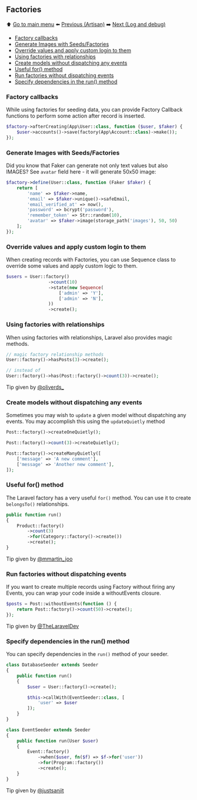## Factories

⬆️ [Go to main menu](README.md#laravel-tips) ⬅️ [Previous (Artisan)](artisan.md) ➡️ [Next (Log and debug)](log-and-debug.md)

- [Factory callbacks](#factory-callbacks)
- [Generate Images with Seeds/Factories](#generate-images-with-seedsfactories)
- [Override values and apply custom login to them](#override-values-and-apply-custom-login-to-them)
- [Using factories with relationships](#using-factories-with-relationships)
- [Create models without dispatching any events](#create-models-without-dispatching-any-events)
- [Useful for() method](#useful-for-method)
- [Run factories without dispatching events](#run-factories-without-dispatching-events)
- [Specify dependencies in the run() method](#specify-dependencies-in-the-run-method)

### Factory callbacks

While using factories for seeding data, you can provide Factory Callback functions to perform some action after record is inserted.

```php
$factory->afterCreating(App\User::class, function ($user, $faker) {
    $user->accounts()->save(factory(App\Account::class)->make());
});
```

### Generate Images with Seeds/Factories

Did you know that Faker can generate not only text values but also IMAGES? See `avatar` field here - it will generate 50x50 image:

```php
$factory->define(User::class, function (Faker $faker) {
    return [
        'name' => $faker->name,
        'email' => $faker->unique()->safeEmail,
        'email_verified_at' => now(),
        'password' => bcrypt('password'),
        'remember_token' => Str::random(10),
        'avatar' => $faker->image(storage_path('images'), 50, 50)
    ];
});
```

### Override values and apply custom login to them

When creating records with Factories, you can use Sequence class to override some values and apply custom logic to them.

```php
$users = User::factory()
                ->count(10)
                ->state(new Sequence(
                    ['admin' => 'Y'],
                    ['admin' => 'N'],
                ))
                ->create();
```

### Using factories with relationships

When using factories with relationships, Laravel also provides magic methods.

```php
// magic factory relationship methods
User::factory()->hasPosts(3)->create();

// instead of
User::factory()->has(Post::factory()->count(3))->create();
```

Tip given by [@oliverds\_](https://twitter.com/oliverds_/status/1441447356323430402)

### Create models without dispatching any events

Sometimes you may wish to `update` a given model without dispatching any events. You may accomplish this using the `updateQuietly` method

```php
Post::factory()->createOneQuietly();

Post::factory()->count(3)->createQuietly();

Post::factory()->createManyQuietly([
    ['message' => 'A new comment'],
    ['message' => 'Another new comment'],
]);
```

### Useful for() method

The Laravel factory has a very useful `for()` method. You can use it to create `belongsTo()` relationships.

```php
public function run()
{
    Product::factory()
        ->count(3)
        ->for(Category::factory()->create())
        ->create();
}
```

Tip given by [@mmartin_joo](https://twitter.com/mmartin_joo/status/1461002439629361158)

### Run factories without dispatching events

If you want to create multiple records using Factory without firing any Events, you can wrap your code inside a withoutEvents closure.

```php
$posts = Post::withoutEvents(function () {
    return Post::factory()->count(50)->create();
});
```

Tip given by [@TheLaravelDev](https://twitter.com/TheLaravelDev/status/1510965402666676227)

### Specify dependencies in the run() method

You can specify dependencies in the `run()` method of your seeder.

```php
class DatabaseSeeder extends Seeder
{
    public function run()
    {
        $user = User::factory()->create();

        $this->callWith(EventSeeder::class, [
            'user' => $user
        ]);
    }
}
```

```php
class EventSeeder extends Seeder
{
    public function run(User $user)
    {
        Event::factory()
            ->when($user, fn($f) => $f->for('user'))
            ->for(Program::factory())
            ->create();
    }
}
```

Tip given by [@justsanjit](https://twitter.com/justsanjit/status/1514428294418079746)
